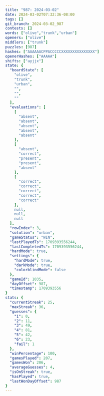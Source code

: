 ```yaml
---
title: "987: 2024-03-02"
date: 2024-03-02T07:32:36-08:00
tags: []
git_branch: 2024-03-02_987
contests: []
words: ["olive","trunk","urban"]
openers: ["olive"]
middlers: ["trunk"]
puzzles: [987]
hashes: ["AAAAAACPPACCCCCXXXXXXXXXXXXXXX"]
openerHashes: ["AAAAA"]
shifts: ["ayjjx"]
state: {
  "boardState": [
    "olive",
    "trunk",
    "urban",
    "",
    "",
    ""
  ],
  "evaluations": [
    [
      "absent",
      "absent",
      "absent",
      "absent",
      "absent"
    ],
    [
      "absent",
      "correct",
      "present",
      "present",
      "absent"
    ],
    [
      "correct",
      "correct",
      "correct",
      "correct",
      "correct"
    ],
    null,
    null,
    null
  ],
  "rowIndex": 3,
  "solution": "urban",
  "gameStatus": "WIN",
  "lastPlayedTs": 1709393556244,
  "lastCompletedTs": 1709393556244,
  "hardMode": true,
  "settings": {
    "hardMode": true,
    "darkMode": true,
    "colorblindMode": false
  },
  "gameId": 1035,
  "dayOffset": 987,
  "timestamp": 1709393556
}
stats: {
  "currentStreak": 25,
  "maxStreak": 36,
  "guesses": {
    "1": 0,
    "2": 11,
    "3": 49,
    "4": 81,
    "5": 42,
    "6": 23,
    "fail": 1
  },
  "winPercentage": 100,
  "gamesPlayed": 207,
  "gamesWon": 206,
  "averageGuesses": 4,
  "isOnStreak": true,
  "hasPlayed": true,
  "lastWonDayOffset": 987
}
---
```

<!-- more -->
